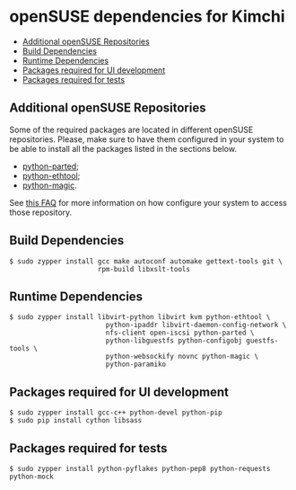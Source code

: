 openSUSE dependencies for Kimchi
================================

* [Additional openSUSE Repositories](#additional-rhel-repositories)
* [Build Dependencies](#build-dependencies)
* [Runtime Dependencies](#runtime-dependencies)
* [Packages required for UI development](#packages-required-for-ui-development)
* [Packages required for tests](#packages-required-for-tests)

Additional openSUSE Repositories
--------------------------------
Some of the required packages are located in different openSUSE repositories.
Please, make sure to have them configured in your system to be able to install
all the packages listed in the sections below.

* [python-parted](http://download.opensuse.org/repositories/home:GRNET:synnefo/);
* [python-ethtool](http://download.opensuse.org/repositories/systemsmanagement:/spacewalk/);
* [python-magic](http://download.opensuse.org/repositories/home:/Simmphonie:/python/).

See [this FAQ](http://en.opensuse.org/SDB:Add_package_repositories) for more
information on how configure your system to access those repository.

Build Dependencies
--------------------

    $ sudo zypper install gcc make autoconf automake gettext-tools git \
                          rpm-build libxslt-tools

Runtime Dependencies
--------------------

    $ sudo zypper install libvirt-python libvirt kvm python-ethtool \
                            python-ipaddr libvirt-daemon-config-network \
                            nfs-client open-iscsi python-parted \
                            python-libguestfs python-configobj guestfs-tools \
                            python-websockify novnc python-magic \
                            python-paramiko

Packages required for UI development
------------------------------------

    $ sudo zypper install gcc-c++ python-devel python-pip
    $ sudo pip install cython libsass

Packages required for tests
---------------------------

    $ sudo zypper install python-pyflakes python-pep8 python-requests python-mock
